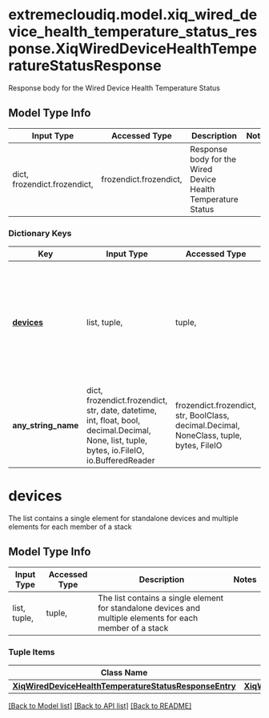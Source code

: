 # extremecloudiq.model.xiq_wired_device_health_temperature_status_response.XiqWiredDeviceHealthTemperatureStatusResponse

Response body for the Wired Device Health Temperature Status

## Model Type Info
Input Type | Accessed Type | Description | Notes
------------ | ------------- | ------------- | -------------
dict, frozendict.frozendict,  | frozendict.frozendict,  | Response body for the Wired Device Health Temperature Status | 

### Dictionary Keys
Key | Input Type | Accessed Type | Description | Notes
------------ | ------------- | ------------- | ------------- | -------------
**[devices](#devices)** | list, tuple,  | tuple,  | The list contains a single element for standalone devices and multiple elements for each member of a stack | [optional] 
**any_string_name** | dict, frozendict.frozendict, str, date, datetime, int, float, bool, decimal.Decimal, None, list, tuple, bytes, io.FileIO, io.BufferedReader | frozendict.frozendict, str, BoolClass, decimal.Decimal, NoneClass, tuple, bytes, FileIO | any string name can be used but the value must be the correct type | [optional]

# devices

The list contains a single element for standalone devices and multiple elements for each member of a stack

## Model Type Info
Input Type | Accessed Type | Description | Notes
------------ | ------------- | ------------- | -------------
list, tuple,  | tuple,  | The list contains a single element for standalone devices and multiple elements for each member of a stack | 

### Tuple Items
Class Name | Input Type | Accessed Type | Description | Notes
------------- | ------------- | ------------- | ------------- | -------------
[**XiqWiredDeviceHealthTemperatureStatusResponseEntry**](XiqWiredDeviceHealthTemperatureStatusResponseEntry.md) | [**XiqWiredDeviceHealthTemperatureStatusResponseEntry**](XiqWiredDeviceHealthTemperatureStatusResponseEntry.md) | [**XiqWiredDeviceHealthTemperatureStatusResponseEntry**](XiqWiredDeviceHealthTemperatureStatusResponseEntry.md) |  | 

[[Back to Model list]](../../README.md#documentation-for-models) [[Back to API list]](../../README.md#documentation-for-api-endpoints) [[Back to README]](../../README.md)

